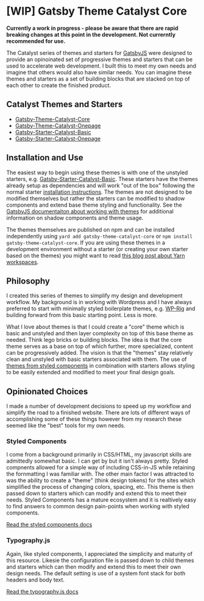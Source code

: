 # \[WIP\] Gatsby Theme Catalyst Core

**Currently a work in progress - please be aware that there are rapid breaking changes at this point in the development. Not currerntly recommended for use.**

The Catalyst series of themes and starters for [GatsbyJS](https://www.gatsbyjs.org/) were designed to provide an opinoinated set of progressive themes and starters that can be used to accelerate web development. I built this to meet my own needs and imagine that others would also have similar needs. You can imagine these themes and starters as a set of building blocks that are stacked on top of each other to create the finished product. 

## Catalyst Themes and Starters

* [Gatsby-Theme-Catalyst-Core](https://github.com/ehowey/gatsby-theme-catalyst-core)
* [Gatsby-Theme-Catalyst-Onepage](https://github.com/ehowey/gatsby-theme-catalyst-onepage)
* [Gatsby-Starter-Catalyst-Basic](https://github.com/ehowey/gatsby-starter-catalyst-basic)
* [Gatsby-Starter-Catalyst-Onepage](https://github.com/ehowey/gatsby-starter-catalyst-onepage)

## Installation and Use

The easiest way to begin using these themes is with one of the unstyled starters, e.g. [Gatsby-Starter-Catalyst-Basic](https://github.com/ehowey/gatsby-starter-catalyst-basic). These starters have the themes already setup as dependencies and will work "out of the box" following the normal starter [installation instructions](https://www.gatsbyjs.org/docs/starters/).  The themes are not designed to be modified themselves but rather the starters can be modified to shadow components and extend base theme styling and functionality. See the [GatsbyJS documentaiton about working with themes](https://www.gatsbyjs.org/docs/themes/) for additional information on shadow components and theme usage.

The themes themselves are published on npm and can be installed independently using `yard add gatsby-theme-catalyst-core` or `npm install gatsby-theme-catalyst-core`.  If you are using these themes in a development environment without a starter (or creating your own starter based on the themes) you might want to read [this blog post about Yarn workspaces](https://www.gatsbyjs.org/blog/2019-05-22-setting-up-yarn-workspaces-for-theme-development/#reach-skip-nav).

## Philosophy

I created this series of themes to simplify my design and development workflow. My background is in working with Wordpress and I have always preferred to start with minimally styled boilerplate themes, e.g. [WP-Rig](https://github.com/wprig/wprig) and building forward from this basic starting point. Less is more.

What I love about themes is that I could create a "core" theme which is basic and unstyled and then layer complexity on top of this base theme as needed.  Think lego bricks or building blocks.  The idea is that the core theme serves as a base on top of which further, more specialized, content can be progressively added.  The vision is that the "themes" stay relatively clean and unstyled with basic starters associated with them.  The use of [themes from styled components](https://www.styled-components.com/docs/advanced) in combination with starters allows styling to be easily extended and modified to meet your final design goals.

## Opinionated Choices

I made a number of development decisions to speed up my workflow and simplify the road to a finished website. There are lots of different ways of accomplishing some of these things however from my research these seemed like the "best" tools for my own needs.

### Styled Components

I come from a background primarily in CSS/HTML, my javascript skills are admittedly somewhat basic. I can get by but it isn't always pretty. Styled compnents allowed for a simple way of including CSS-in-JS while retaining the fornmatting I was familiar with. The other main factor I was attracted to was the ability to create a "theme" (think design tokens) for the sites which simplified the process of changing colors, spacing, etc. This theme is then passed down to starters which can modify and extend this to meet their needs. Styled Components has a mature ecosystem and it is realtively easy to find answers to common design pain-points when working with styled components.

[Read the styled components docs](https://www.styled-components.com/docs)

### Typography.js

Again, like styled components, I appreciated the simplicity and maturity of this resource. Likesie the configuration file is passed down to child themes and starters which can then modify and extend this to meet their own design needs.  The default setting is use of a system font stack for both headers and body text.

[Read the typography.js docs](https://kyleamathews.github.io/typography.js/)
